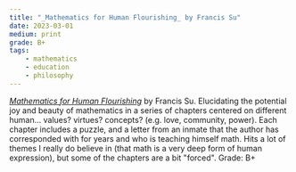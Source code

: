 ```yaml
---
title: "_Mathematics for Human Flourishing_ by Francis Su"
date: 2023-03-01
medium: print
grade: B+
tags:
    - mathematics
    - education
    - philosophy
---
```


[_Mathematics for Human Flourishing_](https://bookshop.org/a/111171/9780300258516) by Francis Su. Elucidating the potential joy and beauty of mathematics in a series of chapters centered on different human... values? virtues? concepts? (e.g. love, community, power). Each chapter includes a puzzle, and a letter from an inmate that the author has corresponded with for years and who is teaching himself math. Hits a lot of themes I really do believe in (that math is a very deep form of human expression), but some of the chapters are a bit "forced". Grade: B+
